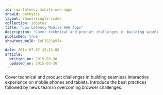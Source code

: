 ```yaml
---
id: low-latency-mobile-web-apps
showid: devbytes
layout: shows/single-video
collection: iobytes
title: "Low Latency Mobile Web Apps"
description: "Cover technical and product challenges in building seamless interactive experience on mobile phones and tablets. Introduce the best practices followed by news team in overcoming browser challenges."
published: true
showYoutubeID: 5uF3925a974

date: 2014-07-07 18:11:08
article:
  written_on: 2015-03-30
  updated_on: 2015-03-30
---
```


Cover technical and product challenges in building seamless interactive experience on mobile phones and tablets. Introduce the best practices followed by news team in overcoming browser challenges.
